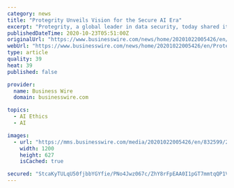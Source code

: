 ```yaml
---
category: news
title: "Protegrity Unveils Vision for the Secure AI Era"
excerpt: "Protegrity, a global leader in data security, today shared its vision for the Secure AI Era, in which businesses and governments can harness the near"
publishedDateTime: 2020-10-23T05:51:00Z
originalUrl: "https://www.businesswire.com/news/home/20201022005426/en/Protegrity-Unveils-Vision-for-the-Secure-AI-Era"
webUrl: "https://www.businesswire.com/news/home/20201022005426/en/Protegrity-Unveils-Vision-for-the-Secure-AI-Era"
type: article
quality: 39
heat: 39
published: false

provider:
  name: Business Wire
  domain: businesswire.com

topics:
  - AI Ethics
  - AI

images:
  - url: "https://mms.businesswire.com/media/20201022005426/en/832599/23/image001.jpg"
    width: 1200
    height: 627
    isCached: true

secured: "StcaKyTULqU50fjbbYGYfie/PNo4Jwz067c/ZhY8rFpEAA0I1pGT7mmtqQP1VoatuAoteI7kNxacG7b8py9ZThZdkLSDu9IH/5lNHhQOBw0O9VjFXmHPPwGfIBeRJjB2eiPYsHdMgXZSiEenh+P5o7pz/b5jrzw66+QrTw0IWgh18r5hEzI16jnM+M/mLE3G6WjZdS82UTyAT3QW+kenfeSTW+2ZilWYFEY39lQpVjZ1bnNI1f+xDB5pEcKP5S/rarRALH3E2ubnWj687ZYH/kzbhBwHWTyGuZVZThFR5UeNNhysTRQQ8MM1Dji+3cJjtFZukCgL7Q4bzF+45/KLND2iSCaw171ifBIBpEqVLPQ=;4X4xrS4pqSFVZ7g8pJmndg=="
---
```


